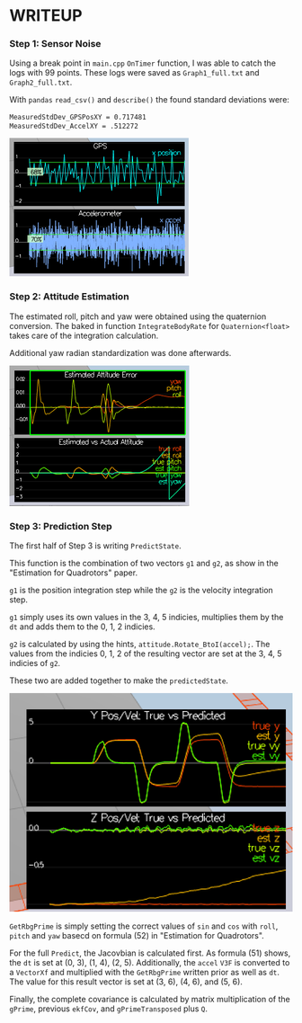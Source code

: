 # WRITEUP

### Step 1: Sensor Noise

Using a break point in `main.cpp` `OnTimer` function, I was able to catch the logs with 99 points. These logs were saved as `Graph1_full.txt` and `Graph2_full.txt`.

With `pandas` `read_csv()` and `describe()` the found standard deviations were:
```
MeasuredStdDev_GPSPosXY = 0.717481
MeasuredStdDev_AccelXY = .512272
```

![Figure 1](./figures/step1.png)

### Step 2: Attitude Estimation

The estimated roll, pitch and yaw were obtained using the quaternion conversion. The baked in function `IntegrateBodyRate` for `Quaternion<float>` takes care of the integration calculation.

Additional yaw radian standardization was done afterwards.

![Figure 2](./figures/step2.png)

### Step 3: Prediction Step

The first half of Step 3 is writing `PredictState`. 

This function is the combination of two vectors `g1` and `g2`, as show in the "Estimation for Quadrotors" paper.

`g1` is the position integration step while the `g2` is the velocity integration step. 

`g1` simply uses its own values in the 3, 4, 5 indicies, multiplies them by the `dt` and adds them to the 0, 1, 2 indicies. 

`g2` is calculated by using the hints, `attitude.Rotate_BtoI(accel);`. The values from the indicies 0, 1, 2 of the resulting vector are set at the 3, 4, 5 indicies of `g2`.

These two are added together to make the `predictedState`.

![Figure 3](./figures/step3.2.png)

`GetRbgPrime` is simply setting the correct values of `sin` and `cos` with `roll`, `pitch` and `yaw` basecd on formula (52) in "Estimation for Quadrotors".

For the full `Predict`, the Jacovbian is calculated first. As formula (51) shows, the `dt` is set at (0, 3), (1, 4), (2, 5). Additionally, the `accel` `V3F` is converted to a `VectorXf` and multiplied with the `GetRbgPrime` written prior as well as `dt`. The value for this result vector is set at (3, 6), (4, 6), and (5, 6).

Finally, the complete covariance is calculated by matrix multiplication of the `gPrime`, previous `ekfCov`, and `gPrimeTransposed` plus `Q`.
